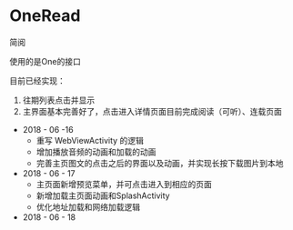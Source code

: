 # OneRead
简阅



使用的是One的接口

目前已经实现：

1. 往期列表点击并显示
2. 主界面基本完善好了，点击进入详情页面目前完成阅读（可听）、连载页面



* 2018 - 06 -16 
  * 重写 WebViewActivity 的逻辑
  * 增加播放音频的动画和加载的动画
  * 完善主页图文的点击之后的界面以及动画，并实现长按下载图片到本地
* 2018 - 06 - 17
    * 主页面新增预览菜单，并可点击进入到相应的页面
    * 新增加载主页面动画和SplashActivity
    * 优化地址加载和网络加载逻辑
* 2018 - 06 - 18




